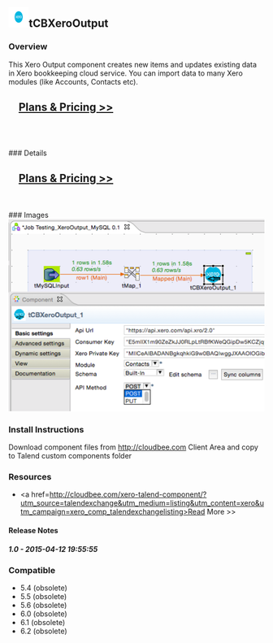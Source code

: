 ## <img src='./logo.jpg' width='40' height='40'>tCBXeroOutput

### Overview
This Xero Output component creates new items and updates existing data in Xero bookkeeping cloud service.
You can import data to many Xero modules (like Accounts, Contacts etc).
</br>
<h2>&nbsp;&nbsp;&nbsp;&nbsp;<a href="http://cloudbee.com/xero-talend-component/?utm_source=talendexchange&utm_medium=listing&utm_content=xero&utm_campaign=xero_comp_talendexchangelisting"><strong>Plans & Pricing >></strong></a></h2>
</br>
</br>
</br>
### Details
</br>
<h2>&nbsp;&nbsp;&nbsp;&nbsp;<a href="http://cloudbee.com/xero-talend-component/?utm_source=talendexchange&utm_medium=listing&utm_content=xero&utm_campaign=xero_comp_talendexchangelisting"><strong>Plans & Pricing >></strong></a></h2>
</br>
</br>
### Images
<a href='./screenshots/v_1.0__1.jpg'><img src='./screenshots/v_1.0__1.jpg' ></a>


### Install Instructions
Download component files from http://cloudbee.com Client Area and copy to Talend custom components folder
### Resources
 * <a href=http://cloudbee.com/xero-talend-component/?utm_source=talendexchange&utm_medium=listing&utm_content=xero&utm_campaign=xero_comp_talendexchangelisting>Read More >></a>

#### Release Notes

##### 1.0 - 2015-04-12 19:55:55

### Compatible
 -  5.4 (obsolete)
 -   5.5 (obsolete)
 -   5.6 (obsolete)
 -   6.0 (obsolete)
 -   6.1 (obsolete)
 -   6.2 (obsolete)
